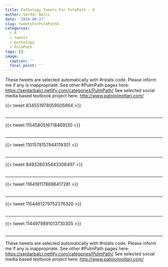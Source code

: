 ```yaml
---
title: Pathology Tweets For PulmPath - 6
author: Serdar Balci
date: '2019-08-27'
slug: tweetsForPulmPath6
categories:
  - R
  - tweets
  - pathology
  - PulmPath
tags: []
image:
  caption: ''
  focal_point: ''
---
```



These tweets are selected automatically with #rstats code. Please inform me if any is inappropriate.
See other #PulmPath pages here: https://serdarbalci.netlify.com/categories/PulmPath/ 
See selected social media based textbook project here: http://www.patolojinotlari.com/

{{< tweet 834551978059505664 >}}
<br>
<br>
<hr>
{{< tweet 1154580516718469130 >}}
<br>
<br>
<hr>
{{< tweet 1101578157944119301 >}}
<br>
<br>
<hr>
{{< tweet 849326035443306497 >}}
<br>
<br>
<hr>
{{< tweet 1164191178696417281 >}}
<br>
<br>
<hr>
{{< tweet 1154461279752376320 >}}
<br>
<br>
<hr>
{{< tweet 1144979891013730305 >}}
<br>
<br>
<hr>


These tweets are selected automatically with #rstats code. Please inform me if any is inappropriate.
See other #PulmPath pages here: https://serdarbalci.netlify.com/categories/PulmPath/ 
See selected social media based textbook project here: http://www.patolojinotlari.com/
